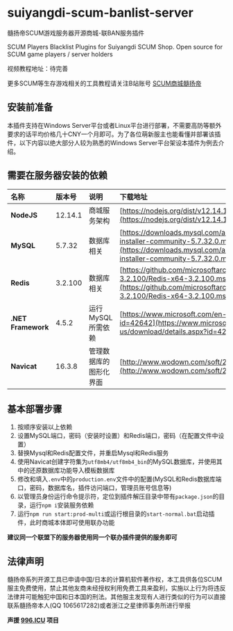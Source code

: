 # suiyangdi-scum-banlist-server
髓扬帝SCUM游戏服务器开源商城-联BAN服务插件

SCUM Players Blacklist Plugins for Suiyangdi SCUM Shop. Open source for SCUM game players / server holders

视频教程地址：待完善

更多SCUM等生存游戏相关的工具教程请关注B站账号 [SCUM商城髓扬帝](https://space.bilibili.com/2052979320/channel/seriesdetail?sid=4023505)
## 安装前准备
本插件支持在Windows Server平台或者Linux平台进行部署，不需要高防等额外要求的话平均价格几十CNY一个月即可。为了各位萌新服主也能看懂并部署该插件，以下内容以绝大部分人较为熟悉的Windows Server平台架设本插件为例去介绍。
## 需要在服务器安装的依赖
|名称|版本号|说明|下载地址|
| :------------ | :------------ | :------------ | :------------ |
|**NodeJS**|12.14.1|商城服务架构|[https://nodejs.org/dist/v12.14.1/node-v12.14.1-x64.msi](https://nodejs.org/dist/v12.14.1/node-v12.14.1-x64.msi)|
|**MySQL**|5.7.32|数据库相关|[https://downloads.mysql.com/archives/get/p/25/file/mysql-installer-community-5.7.32.0.msi](https://downloads.mysql.com/archives/get/p/25/file/mysql-installer-community-5.7.32.0.msi)|
|**Redis**|3.2.100|数据库相关|[https://github.com/microsoftarchive/redis/releases/download/win-3.2.100/Redis-x64-3.2.100.msi](https://github.com/microsoftarchive/redis/releases/download/win-3.2.100/Redis-x64-3.2.100.msi)|
|**.NET Framework**|4.5.2|运行MySQL所需依赖|[https://www.microsoft.com/en-us/download/details.aspx?id=42642](https://www.microsoft.com/en-us/download/details.aspx?id=42642)|
|**Navicat**|16.3.8|管理数据库的图形化界面|[http://www.wodown.com/soft/22453.html](http://www.wodown.com/soft/22453.html)|

## 基本部署步骤
1. 按顺序安装以上依赖
2. 设置MySQL端口，密码（安装时设置）和Redis端口，密码（在配置文件中设置）
3. 替换Mysql和Redis配置文件，并重启Mysql和Redis服务
4. 使用Navicat创建字符集为`utf8mb4/utf8mb4_bin`的MySQL数据库，并使用其中的还原数据库功能导入模板数据库
5. 修改和填入`.env`中的`production.env`文件中的配置(MySQL和Redis数据库端口，密码，数据库名，插件访问端口，管理员账号信息等)
7. 以管理员身份运行命令提示符，定位到插件解压目录中带有`package.json`的目录，运行`npm i`安装服务依赖
8. 运行`npm run start:prod-multi`或运行根目录的`start-normal.bat`启动插件，此时商城本体即可使用联办功能

**建议同一个联盟下的服务器使用同一个联办插件提供的服务即可**

## 法律声明
髓扬帝系列开源工具已申请中国/日本的计算机软件著作权，本工具供各位SCUM服主免费使用，禁止其他友商未经授权利用免费工具来盈利，实施以上行为将违反法律并可能触犯中国和日本国的刑法。其他服主发现有人进行类似的行为可以直接联系髓扬帝本人(QQ 1065617282)或者浙江之星律师事务所进行举报

**声援 [996.ICU](https://github.com/996icu/996.ICU) 项目**
